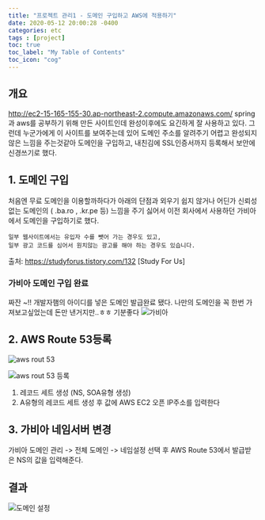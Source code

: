 ```yaml
---
title: "프로젝트 관리1 - 도메인 구입하고 AWS에 적용하기"
date: 2020-05-12 20:00:28 -0400
categories: etc
tags : [project]
toc: true
toc_label: "My Table of Contents"
toc_icon: "cog"
---
```


## 개요

<http://ec2-15-165-155-30.ap-northeast-2.compute.amazonaws.com/>
spring과 aws를 공부하기 위해 만든 사이트인데 완성이후에도 요긴하게 잘 사용하고 있다. 그런데 누군가에게 이 사이트를 보여주는데 있어 도메인 주소를 알려주기 어렵고 완성되지 않은 느낌을 주는것같아 도메인을 구입하고, 내친김에 SSL인증서까지 등록해서 보안에 신경쓰기로 했다.

## 1. 도메인 구입
처음엔 무료 도메인을 이용할까하다가 아래의 단점과 외우기 쉽지 않거나 어딘가 신뢰성 없는 도메인의  ( .ba.ro , .kr.pe 등) 느낌을 주기 싫어서 이전 회사에서 사용하던 가비아에서 도메인을 구입하기로 했다.
```
일부 웹사이트에서는 유입자 수를 뺏어 가는 경우도 있고,
일부 광고 코드를 심어서 원치않는 광고를 해야 하는 경우도 있습니다.
```
출처: https://studyforus.tistory.com/132 [Study For Us]

### 가비아 도메인 구입 완료
짜잔 ~!! 개발자햄의 아이디를 넣은 도메인 발급완료 됐다.
나만의 도메인을 꼭 한번 가져보고싶었는데 돈만 낸거지만..ㅎㅎ 기분좋다
![가비아](https://user-images.githubusercontent.com/55946791/81697422-f9360780-949f-11ea-965d-69924a9928d6.JPG)

## 2. AWS Route 53등록
![aws rout 53](https://user-images.githubusercontent.com/55946791/81698018-66499d00-94a0-11ea-8224-6855f5697444.JPG)

![aws rout 53 등록](https://user-images.githubusercontent.com/55946791/81700404-92b2e880-94a3-11ea-97c9-7db62eda2a04.JPG)

1. 레코드 세트 생성 (NS, SOA유형 생성)
2. A유형의 레코드 세트 생성 후 값에 AWS EC2 오픈 IP주소를 입력한다

## 3. 가비아 네임서버 변경
가비아 도메인 관리 -> 전체 도메인 -> 네임설정 선택 후 AWS Route 53에서 발급받은 NS의 값을 입력해준다.

## 결과

![도메인 설정](https://user-images.githubusercontent.com/55946791/81700751-0e149a00-94a4-11ea-9d38-bd0384d3f2a5.JPG)
